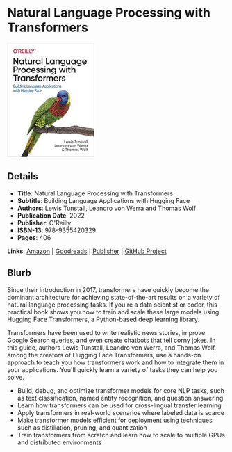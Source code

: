 # Natural Language Processing with Transformers

![Cover Image](natural-language-processing-with-transformers.jpeg)

## Details

* **Title**: Natural Language Processing with Transformers
* **Subtitle**: Building Language Applications with Hugging Face
* **Authors**: Lewis Tunstall, Leandro von Werra and Thomas Wolf
* **Publication Date**: 2022
* **Publisher**: O'Reilly
* **ISBN-13**: 978-9355420329
* **Pages**: 406


**Links**: [Amazon](https://a.co/d/5WIiVAC) |
[Goodreads](https://www.goodreads.com/book/show/60114857-natural-language-processing-with-transformers) |
[Publisher](https://www.oreilly.com/library/view/natural-language-processing/9781098136789/) |
[GitHub Project](https://github.com/nlp-with-transformers/notebooks)

## Blurb

Since their introduction in 2017, transformers have quickly become the dominant architecture for achieving state-of-the-art results on a variety of natural language processing tasks. If you're a data scientist or coder, this practical book shows you how to train and scale these large models using Hugging Face Transformers, a Python-based deep learning library.

Transformers have been used to write realistic news stories, improve Google Search queries, and even create chatbots that tell corny jokes. In this guide, authors Lewis Tunstall, Leandro von Werra, and Thomas Wolf, among the creators of Hugging Face Transformers, use a hands-on approach to teach you how transformers work and how to integrate them in your applications. You'll quickly learn a variety of tasks they can help you solve.

* Build, debug, and optimize transformer models for core NLP tasks, such as text classification, named entity recognition, and question answering
* Learn how transformers can be used for cross-lingual transfer learning
* Apply transformers in real-world scenarios where labeled data is scarce
* Make transformer models efficient for deployment using techniques such as distillation, pruning, and quantization
* Train transformers from scratch and learn how to scale to multiple GPUs and distributed environments
